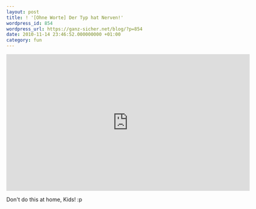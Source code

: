 ```yaml
---
layout: post
title: ! '[Ohne Worte] Der Typ hat Nerven!'
wordpress_id: 854
wordpress_url: https://ganz-sicher.net/blog/?p=854
date: 2010-11-14 23:46:52.000000000 +01:00
category: fun
---
```


<iframe src="https://player.vimeo.com/video/15479617?byline=0&portrait=0" width="640" height="360" frameborder="0" webkitallowfullscreen mozallowfullscreen allowfullscreen></iframe>

Don't do this at home, Kids! :p
